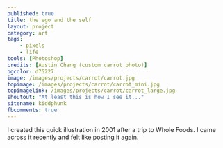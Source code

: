 ```yaml
---
published: true
title: the ego and the self
layout: project
category: art
tags:
    - pixels
    - life
tools: [Photoshop]
credits: [Austin Chang (custom carrot photo)]
bgcolor: d75227
image: /images/projects/carrot/carrot.jpg
topimage: /images/projects/carrot/carrot_mini.jpg
topimagelink: /images/projects/carrot/carrot_large.jpg
shoutout: "At least this is how I see it..."
sitename: kiddphunk
fbcomments: true
---
```


I created this quick illustration in 2001 after a trip to Whole Foods. I came across it recently and felt like posting it again.